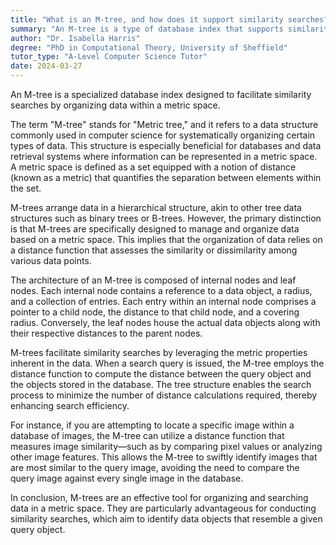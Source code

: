 ```yaml
---
title: "What is an M-tree, and how does it support similarity searches?"
summary: "An M-tree is a type of database index that supports similarity searches by organising data in a metric space."
author: "Dr. Isabella Harris"
degree: "PhD in Computational Theory, University of Sheffield"
tutor_type: "A-Level Computer Science Tutor"
date: 2024-03-27
---
```


An M-tree is a specialized database index designed to facilitate similarity searches by organizing data within a metric space.

The term "M-tree" stands for "Metric tree," and it refers to a data structure commonly used in computer science for systematically organizing certain types of data. This structure is especially beneficial for databases and data retrieval systems where information can be represented in a metric space. A metric space is defined as a set equipped with a notion of distance (known as a metric) that quantifies the separation between elements within the set.

M-trees arrange data in a hierarchical structure, akin to other tree data structures such as binary trees or B-trees. However, the primary distinction is that M-trees are specifically designed to manage and organize data based on a metric space. This implies that the organization of data relies on a distance function that assesses the similarity or dissimilarity among various data points.

The architecture of an M-tree is composed of internal nodes and leaf nodes. Each internal node contains a reference to a data object, a radius, and a collection of entries. Each entry within an internal node comprises a pointer to a child node, the distance to that child node, and a covering radius. Conversely, the leaf nodes house the actual data objects along with their respective distances to the parent nodes.

M-trees facilitate similarity searches by leveraging the metric properties inherent in the data. When a search query is issued, the M-tree employs the distance function to compute the distance between the query object and the objects stored in the database. The tree structure enables the search process to minimize the number of distance calculations required, thereby enhancing search efficiency.

For instance, if you are attempting to locate a specific image within a database of images, the M-tree can utilize a distance function that measures image similarity—such as by comparing pixel values or analyzing other image features. This allows the M-tree to swiftly identify images that are most similar to the query image, avoiding the need to compare the query image against every single image in the database.

In conclusion, M-trees are an effective tool for organizing and searching data in a metric space. They are particularly advantageous for conducting similarity searches, which aim to identify data objects that resemble a given query object.
    